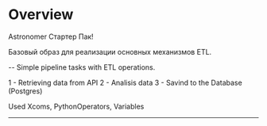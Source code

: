 # Overview

Astronomer Стартер Пак!

Базовый образ для реализации основных механизмов ETL.

-- Simple pipeline tasks with ETL operations.

1 - Retrieving data from API
2 - Analisis data
3 - Savind to the Database (Postgres)

Used Xcoms, PythonOperators, Variables

---
